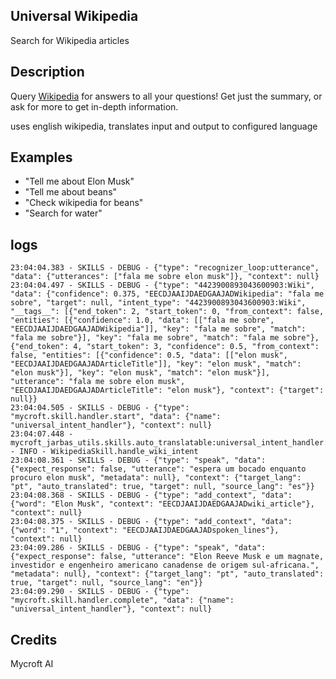 ## Universal Wikipedia
Search for Wikipedia articles

## Description 
Query [Wikipedia](https://www.wikipedia.org) for answers to all your questions!  Get just the
summary, or ask for more to get in-depth information.

uses english wikipedia, translates input and output to configured language

## Examples 
* "Tell me about Elon Musk"
* "Tell me about beans"
* "Check wikipedia for beans"
* "Search for water"

## logs


    23:04:04.383 - SKILLS - DEBUG - {"type": "recognizer_loop:utterance", "data": {"utterances": ["fala me sobre elon musk"]}, "context": null}
    23:04:04.497 - SKILLS - DEBUG - {"type": "4423900893043600903:Wiki", "data": {"confidence": 0.375, "EECDJAAIJDAEDGAAJADWikipedia": "fala me sobre", "target": null, "intent_type": "4423900893043600903:Wiki", "__tags__": [{"end_token": 2, "start_token": 0, "from_context": false, "entities": [{"confidence": 1.0, "data": [["fala me sobre", "EECDJAAIJDAEDGAAJADWikipedia"]], "key": "fala me sobre", "match": "fala me sobre"}], "key": "fala me sobre", "match": "fala me sobre"}, {"end_token": 4, "start_token": 3, "confidence": 0.5, "from_context": false, "entities": [{"confidence": 0.5, "data": [["elon musk", "EECDJAAIJDAEDGAAJADArticleTitle"]], "key": "elon musk", "match": "elon musk"}], "key": "elon musk", "match": "elon musk"}], "utterance": "fala me sobre elon musk", "EECDJAAIJDAEDGAAJADArticleTitle": "elon musk"}, "context": {"target": null}}
    23:04:04.505 - SKILLS - DEBUG - {"type": "mycroft.skill.handler.start", "data": {"name": "universal_intent_handler"}, "context": null}
    23:04:07.448 - mycroft_jarbas_utils.skills.auto_translatable:universal_intent_handler:56 - INFO - WikipediaSkill.handle_wiki_intent
    23:04:08.361 - SKILLS - DEBUG - {"type": "speak", "data": {"expect_response": false, "utterance": "espera um bocado enquanto procuro elon musk", "metadata": null}, "context": {"target_lang": "pt", "auto_translated": true, "target": null, "source_lang": "es"}}
    23:04:08.368 - SKILLS - DEBUG - {"type": "add_context", "data": {"word": "Elon Musk", "context": "EECDJAAIJDAEDGAAJADwiki_article"}, "context": null}
    23:04:08.375 - SKILLS - DEBUG - {"type": "add_context", "data": {"word": "1", "context": "EECDJAAIJDAEDGAAJADspoken_lines"}, "context": null}
    23:04:09.286 - SKILLS - DEBUG - {"type": "speak", "data": {"expect_response": false, "utterance": "Elon Reeve Musk e um magnate, investidor e engenheiro americano canadense de origem sul-africana.", "metadata": null}, "context": {"target_lang": "pt", "auto_translated": true, "target": null, "source_lang": "en"}}
    23:04:09.290 - SKILLS - DEBUG - {"type": "mycroft.skill.handler.complete", "data": {"name": "universal_intent_handler"}, "context": null}

## Credits 
Mycroft AI
